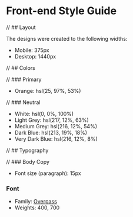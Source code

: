 # Front-end Style Guide

// ## Layout

The designs were created to the following widths:

- Mobile: 375px
- Desktop: 1440px

// ## Colors

// ### Primary

- Orange: hsl(25, 97%, 53%)

// ### Neutral 
- White: hsl(0, 0%, 100%)
- Light Grey: hsl(217, 12%, 63%)
- Medium Grey: hsl(216, 12%, 54%)
- Dark Blue: hsl(213, 19%, 18%)
- Very Dark Blue: hsl(216, 12%, 8%)

// ## Typography

// ### Body Copy

- Font size (paragraph): 15px

### Font

- Family: [Overpass](https://fonts.google.com/specimen/Overpass)
- Weights: 400, 700
